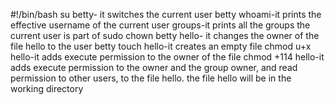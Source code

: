 #!/bin/bash
su betty- it switches the current user betty
whoami-it prints the effective username of the current user
groups-it prints all the groups the current user is part of
sudo chown betty hello- it changes the owner of the file hello to the user betty
touch hello-it creates an empty file
chmod u+x hello-it adds execute permission to the owner of the file
chmod +114 hello-it adds execute permission to the owner and the group owner, and read permission to other users, to the file hello. the file hello will be in the working directory

